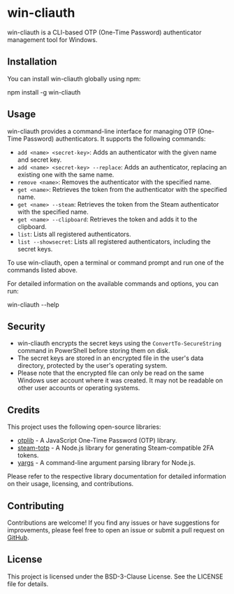 # win-cliauth

win-cliauth is a CLI-based OTP (One-Time Password) authenticator management tool for Windows.

## Installation

You can install win-cliauth globally using npm:

npm install -g win-cliauth

## Usage

win-cliauth provides a command-line interface for managing OTP (One-Time Password) authenticators. It supports the following commands:

- `add <name> <secret-key>`: Adds an authenticator with the given name and secret key.
- `add <name> <secret-key> --replace`: Adds an authenticator, replacing an existing one with the same name.
- `remove <name>`: Removes the authenticator with the specified name.
- `get <name>`: Retrieves the token from the authenticator with the specified name.
- `get <name> --steam`: Retrieves the token from the Steam authenticator with the specified name.
- `get <name> --clipboard`: Retrieves the token and adds it to the clipboard.
- `list`: Lists all registered authenticators.
- `list --showsecret`: Lists all registered authenticators, including the secret keys.

To use win-cliauth, open a terminal or command prompt and run one of the commands listed above.

For detailed information on the available commands and options, you can run:

win-cliauth --help

## Security

- win-cliauth encrypts the secret keys using the `ConvertTo-SecureString` command in PowerShell before storing them on disk.
- The secret keys are stored in an encrypted file in the user's data directory, protected by the user's operating system.
- Please note that the encrypted file can only be read on the same Windows user account where it was created. It may not be readable on other user accounts or operating systems.

## Credits

This project uses the following open-source libraries:

- [otplib](https://github.com/yeojz/otplib) - A JavaScript One-Time Password (OTP) library.
- [steam-totp](https://github.com/DoctorMcKay/node-steam-totp) - A Node.js library for generating Steam-compatible 2FA tokens.
- [yargs](https://github.com/yargs/yargs) - A command-line argument parsing library for Node.js.

Please refer to the respective library documentation for detailed information on their usage, licensing, and contributions.


## Contributing

Contributions are welcome! If you find any issues or have suggestions for improvements, please feel free to open an issue or submit a pull request on [GitHub](https://github.com/pedrolucasmag/win-cliauth).

## License

This project is licensed under the BSD-3-Clause License. See the LICENSE file for details.